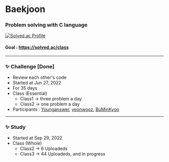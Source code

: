 # Baekjoon


### Problem solving with C language

[![Solved.ac Profile](http://mazassumnida.wtf/api/v2/generate_badge?boj=lkjin0110)](https://solved.ac/lkjin0110)
#### Goal : https://solved.ac/class

------------

### ✨  Challenge [Done]
- Review each other's code  
- Started at Jun 27, 2022    
- For 35 days
- Class (Essential)
  - Class1 -> three problem a day
  - Class2 -> one problem a day
- Participants : [Younganswer](https://github.com/Younganswer), [yeonwooz](https://github.com/yeonwooz), [BuMinKyoo](https://github.com/BuMinKyoo)  

------------

### ✨  Study
- Started at Sep 29, 2022
- Class (Whole)
  - Class2 -> 6 Uploadeds
  - Class3 -> 44 Uploadeds, and in progress

